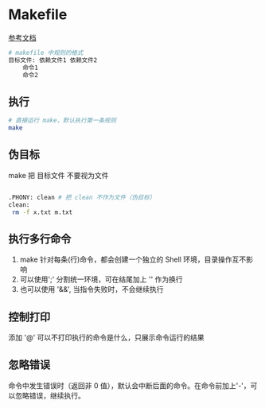 # Makefile

[参考文档](https://liaoxuefeng.com/books/makefile/makefile-basic/index.html)

``` bash
# makefile 中规则的格式 
目标文件: 依赖文件1 依赖文件2
    命令1
    命令2
```

## 执行

``` bash
# 直接运行 make，默认执行第一条规则
make 
```

## 伪目标

make 把 目标文件 不要视为文件

``` bash

.PHONY: clean # 把 clean 不作为文件（伪目标）
clean: 
 rm -f x.txt m.txt
```

## 执行多行命令

1. make 针对每条(行)命令，都会创建一个独立的 Shell 环境，目录操作互不影响
2. 可以使用';' 分割统一环境，可在结尾加上 '\' 作为换行
3. 也可以使用 '&&', 当指令失败时，不会继续执行

## 控制打印

添加 '@' 可以不打印执行的命令是什么，只展示命令运行的结果

## 忽略错误

命令中发生错误时（返回非 0 值），默认会中断后面的命令。在命令前加上'-'，可以忽略错误，继续执行。
